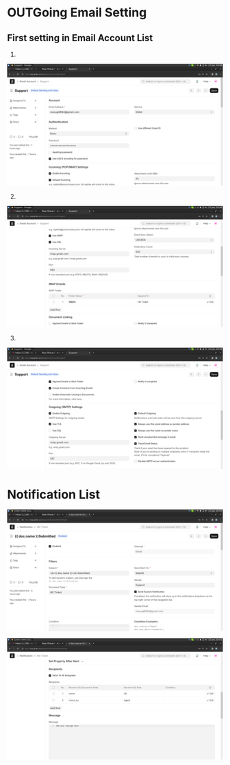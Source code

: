 # OUTGoing Email Setting
## First setting in Email Account List

1.
![image](email1.png)

2.
![image](Email2.png)

3.
![image](email3.png)  

# Notification List

![image](Notification1.png)
 
![image](Notification2.png)
